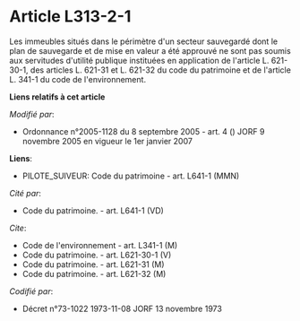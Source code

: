 # Article L313-2-1

Les immeubles situés dans le périmètre d'un secteur sauvegardé dont le plan de sauvegarde et de mise en valeur a été approuvé
ne sont pas soumis aux servitudes d'utilité publique instituées en application de l'article L. 621-30-1, des articles L.
621-31 et L. 621-32 du code du patrimoine et de l'article L. 341-1 du code de l'environnement.

**Liens relatifs à cet article**

_Modifié par_:

  - Ordonnance n°2005-1128 du 8 septembre 2005 - art. 4 () JORF 9 novembre 2005 en vigueur le 1er janvier 2007

**Liens**:

  - PILOTE_SUIVEUR: Code du patrimoine - art. L641-1 (MMN)

_Cité par_:

  - Code du patrimoine. - art. L641-1 (VD)

_Cite_:

  - Code de l'environnement - art. L341-1 (M)
  - Code du patrimoine. - art. L621-30-1 (V)
  - Code du patrimoine. - art. L621-31 (M)
  - Code du patrimoine. - art. L621-32 (M)

_Codifié par_:

  - Décret n°73-1022 1973-11-08 JORF 13 novembre 1973
